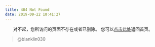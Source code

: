 ```yaml
---
title: 404 Not Found
date: 2019-09-22 10:41:27
---
```

<center>
对不起，您所访问的页面不存在或者已删除。
您可以<a href="https://blanklin030.github.io>">点击此处</a>返回首页。
</center>

<blockquote class="blockquote-center">
    @blanklin030
</blockquote>